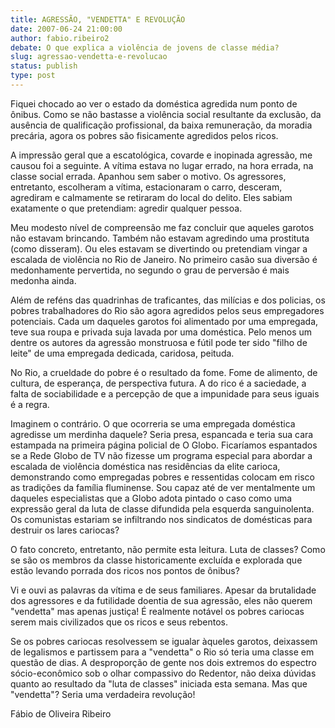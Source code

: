 ```yaml
---
title: AGRESSÃO, "VENDETTA" E REVOLUÇÃO
date: 2007-06-24 21:00:00
author: fabio.ribeiro2
debate: O que explica a violência de jovens de classe média?
slug: agressao-vendetta-e-revolucao
status: publish 
type: post
---
```


  

  

  

Fiquei chocado ao ver o estado da doméstica agredida num ponto de ônibus. Como se não bastasse a violência social resultante da exclusão, da ausência de qualificação profissional, da baixa remuneração, da moradia precária, agora os pobres são fisicamente agredidos pelos ricos.  

  

  

A impressão geral que a escatológica, covarde e inopinada agressão, me causou foi a seguinte. A vítima estava no lugar errado, na hora errada, na classe social errada. Apanhou sem saber o motivo. Os agressores, entretanto, escolheram a vítima, estacionaram o carro, desceram, agrediram e calmamente se retiraram do local do delito. Eles sabiam exatamente o que pretendiam: agredir qualquer pessoa.   

  

  

Meu modesto nível de compreensão me faz concluir que aqueles garotos não estavam brincando. Também não estavam agredindo uma prostituta (como disseram). Ou eles estavam se divertindo ou pretendiam vingar a escalada de violência no Rio de Janeiro. No primeiro casão sua diversão é medonhamente pervertida, no segundo o grau de perversão é mais medonha ainda.  

  

  

Além de reféns das quadrinhas de traficantes, das milícias e dos policias, os pobres trabalhadores do Rio são agora agredidos pelos seus empregadores potenciais. Cada um daqueles garotos foi alimentado por uma empregada, teve sua roupa e privada suja lavada por uma doméstica. Pelo menos um dentre os autores da agressão monstruosa e fútil pode ter sido "filho de leite" de uma empregada dedicada, caridosa, peituda.  

  

  

No Rio, a crueldade do pobre é o resultado da fome. Fome de alimento, de cultura, de esperança, de perspectiva futura. A do rico é a saciedade, a falta de sociabilidade e a percepção de que a impunidade para seus iguais é a regra.  

  

  

Imaginem o contrário. O que ocorreria se uma empregada doméstica agredisse um merdinha daquele? Seria presa, espancada e teria sua cara estampada na primeira página policial de O Globo. Ficaríamos espantados se a Rede Globo de TV não fizesse um programa especial para abordar a escalada de violência doméstica nas residências da elite carioca, demonstrando como empregadas pobres e ressentidas colocam em risco as tradições da família fluminense. Sou capaz até de ver mentalmente um daqueles especialistas que a Globo adota pintado o caso como uma expressão geral da luta de classe difundida pela esquerda sanguinolenta. Os comunistas estariam se infiltrando nos sindicatos de domésticas para destruir os lares cariocas?  

  

  

O fato concreto, entretanto, não permite esta leitura. Luta de classes? Como se são os membros da classe historicamente excluída e explorada que estão levando porrada dos ricos nos pontos de ônibus?   

  

  

Vi e ouvi as palavras da vítima e de seus familiares. Apesar da brutalidade dos agressores e da futilidade doentia de sua agressão, eles não querem "vendetta" mas apenas justiça! É realmente notável os pobres cariocas serem mais civilizados que os ricos e seus rebentos.   

  

  

Se os pobres cariocas resolvessem se igualar àqueles garotos, deixassem de legalismos e partissem para a "vendetta" o Rio só teria uma classe em questão de dias. A desproporção de gente nos dois extremos do espectro sócio-econômico sob o olhar compassivo do Redentor, não deixa dúvidas quanto ao resultado da "luta de classes" iniciada esta semana. Mas que "vendetta"? Seria uma verdadeira revolução!  

  

  

  

Fábio de Oliveira Ribeiro
